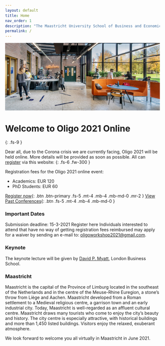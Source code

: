 ```yaml
---
layout: default
title: Home
nav_order: 1
description: "The Maastricht University School of Business and Economics is proud to host the Oligo Workshop 2021."
permalink: /
---
```


![Maastricht University](/img/header.jpg)

# Welcome to Oligo 2021 Online
{: .fs-9 }

Dear all, due to the Corona crisis we are currently facing, Oligo 2021 will be held online. More details will be provided as soon as possible. All can [register](/register) via this website:
{: .fs-6 .fw-300 }

Registration fees for the Oligo 2021 online event:
- Academics: EUR 120
- PhD Students: EUR 60

[Register now](registration){: .btn .btn-primary .fs-5 .mt-4 .mb-4 .mb-md-0 .mr-2 } [View Past Conferences](previous-workshops){: .btn .fs-5 .mt-4 .mb-4 .mb-md-0 }

### Important Dates

Submission deadline: 15-3-2021
Register here
Individuals interested to attend that have no way of getting registration fees reimbursed may apply for a waiver by sending an e-mail to: oligoworkshop2021@gmail.com.

### Keynote

The keynote lecture will be given by [David P. Myatt](https://www.london.edu/faculty-and-research/faculty-profiles/m/myatt-dp), London Business School. 

### Maastricht

Maastricht is the capital of the Province of Limburg located in the southeast of the Netherlands and in the centre of the Meuse-Rhine Euregion, a stone’s throw from Liège and Aachen. Maastricht developed from a Roman settlement to a Medieval religious centre, a garrison town and an early industrial city. Today, Maastricht is well-regarded as an affluent cultural centre. Maastricht draws many tourists who come to enjoy the city’s beauty and history. The city centre is especially attractive, with historical buildings and more than 1,450 listed buildings. Visitors enjoy the relaxed, exuberant atmosphere.

We look forward to welcome you all virtually in Maastricht in June 2021.
